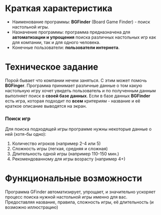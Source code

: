# Краткая характеристика

* Наименование программы: **BGFinder** (Board Game Finder) - поиск настольной игры.
* Назначение программы: программа предназначена для **автоматизации и упрощения** поиска различных настольных игр как для компании, так и для одного человека.
* Конечные пользователи: **пользователи интернета**.

# Техническое задание

Порой бывает что компании нечем заняться. С этим может помочь **BGFinger**. Программа принимает различные данные о том какую настольную игру хочет увидеть пользователь и по полученным данным выполняет поиск в **своей базе данных**.
Если в базе данных **BGFinder** есть игра, которая подходит по **всем** критериям - название и её краткое описание выводятся на экран.

### Поиск игр

Для поиска подходящей игры программе нужны некоторые данные о ней (хотя-бы одно):
1. Количество игроков (например 2-4 или 5)
2. Сложность игры (легкая, средняя и сложная)
3. Длительность одной игры (например 110-150 мин.)
4. Рекомендованному для игры возрасту (например 4+)

# Функциональные возможности

Программа GFinder автоматизирует, упрощает, и значительно ускоряет процесс поиска нужной настольной игры именно для вас.
Предоставляя название, правила, сложность игры, её длительность (и возможно иллюстрацию)

